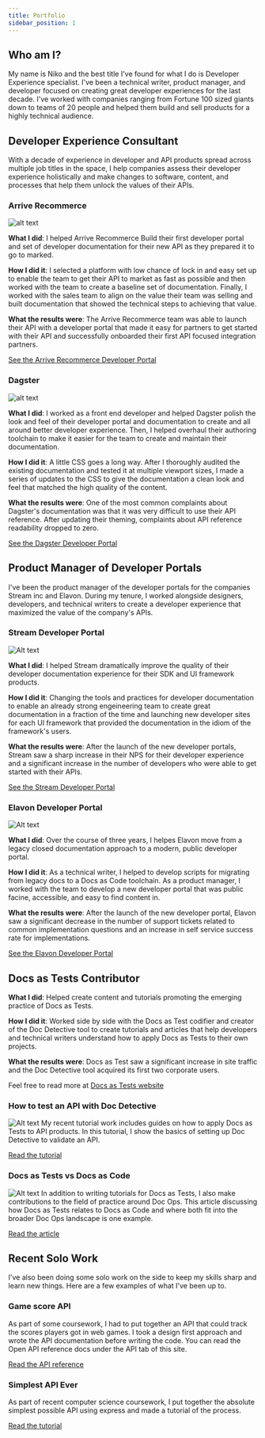 ```yaml
---
title: Portfolio
sidebar_position: 1
---
```

## Who am I?
My name is Niko and the best title I've found for what I do is Developer Experience specialist. I've been a technical writer, product manager, and developer focused on creating great developer experiences for the last decade. I've worked with companies ranging from Fortune 100 sized giants down to teams of 20 people and helped them build and sell products for a highly technical audience.

## Developer Experience Consultant
With a decade of experience in developer and API products spread across multiple job titles in the space, I help companies assess their developer experience holistically and make changes to software, content, and processes that help them unlock the values of their APIs.

### Arrive Recommerce
![alt text](arrive-developer-portal.png)

**What I did**: I helped Arrive Recommerce Build their first developer portal and set of developer documentation for their new API as they prepared it to go to marked.

**How I did it**: I selected a platform with low chance of lock in and easy set up to enable the team to get their API to market as fast as possible and then worked with the team to create a baseline set of documentation. Finally, I worked with the sales team to align on the value their team was selling and built documentation that showed the technical steps to achieving that value.

**What the results were**: The Arrive Recommerce team was able to launch their API with a developer portal that made it easy for partners to get started with their API and successfully onboarded their first API focused integration partners.

[See the Arrive Recommerce Developer Portal](https://developer.thearriveplatform.com/)

### Dagster
![alt text](dagster-developer-portal.png)

**What I did**: I worked as a front end developer and helped Dagster polish the look and feel of their developer portal and documentation to create and all around better developer experience. Then, I helped overhaul their authoring toolchain to make it easier for the team to create and maintain their documentation.

**How I did it**: A little CSS goes a long way. After I thoroughly audited the existing documentation and tested it at multiple viewport sizes, I made a series of updates to the CSS to give the documentation a clean look and feel that matched the high quality of the content.

**What the results were**: One of the most common complaints about Dagster's documentation was that it was very difficult to use their API reference. After updating their theming, complaints about API reference readability dropped to zero. 

[See the Dagster Developer Portal](https://docs.dagster.io/getting-started)

## Product Manager of Developer Portals
I've been the product manager of the developer portals for the companies Stream inc and Elavon. During my tenure, I worked alongside designers, developers, and technical writers to create a developer experience that maximized the value of the company's APIs.

### Stream Developer Portal
![Alt text](stream-developer-portal.png)

**What I did**: I helped Stream dramatically improve the quality of their developer documentation experience for their SDK and UI framework products.

**How I did it**: Changing the tools and practices for developer documentation to enable an already strong engeineering team to create great documentation in a fraction of the time and launching new developer sites for each UI framework that provided the documentation in the idiom of the framework's users.

**What the results were**: After the launch of the new developer portals, Stream saw a sharp increase in their NPS for their developer experience and a significant increase in the number of developers who were able to get started with their APIs.

[See the Stream Developer Portal](https://getstream.io/chat/docs/)

### Elavon Developer Portal
![Alt text](elavon-developer-portal.png)

**What I did**: Over the course of three years, I helpes Elavon move from a legacy closed documentation approach to a modern, public developer portal.

**How I did it**: As a technical writer, I helped to develop scripts for migrating from legacy docs to a Docs as Code toolchain. As a product manager, I worked with the team to develop a new developer portal that was public facine, accessible, and easy to find content in.

**What the results were**: After the launch of the new developer portal, Elavon saw a significant decrease in the number of support tickets related to common implementation questions and an increase in self service success rate for implementations.

[See the Elavon Developer Portal](https://developer.elavon.com/)

## Docs as Tests Contributor
**What I did**: Helped create content and tutorials promoting the emerging practice of Docs as Tests.

**How I did it**: Worked side by side with the Docs as Test codifier and creator of the Doc Detective tool to create tutorials and articles that help developers and technical writers understand how to apply Docs as Tests to their own projects.

**What the results were**: Docs as Test saw a significant increase in site traffic and the Doc Detective tool acquired its first two corporate users.

Feel free to read more at [Docs as Tests website](https://www.docsastests.com/)

### How to test an API with Doc Detective
![Alt text](validateanapi.png)
My recent tutorial work includes guides on how to apply Docs as Tests to API products. In this tutorial, I show the basics of setting up Doc Detective to validate an API.

[Read the tutorial](https://www.docsastests.com/validate-api-with-doc-detective)

### Docs as Tests vs Docs as Code
![Alt text](docs-as-tests-docs-as-code.png)
In addition to writing tutorials for Docs as Tests, I also make contributions to the field of practice around Doc Ops. This article discussing how Docs as Tests relates to Docs as Code and where both fit into the broader Doc Ops landscape is one example. 

[Read the article](https://www.docsastests.com/docs-as-tests-vs-docs-as-code)

## Recent Solo Work
I've also been doing some solo work on the side to keep my skills sharp and learn new things. Here are a few examples of what I've been up to.

### Game score API
As part of some coursework, I had to put together an API that could track the scores players got in web games. I took a design first approach and wrote the API documentation before writing the code. You can read the Open API reference docs under the API tab of this site.

[Read the API reference](/api-reference)

### Simplest API Ever
As part of recent computer science coursework, I put together the absolute simplest possible API using express and made a tutorial of the process.

[Read the tutorial](/docs/simplest-api)